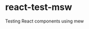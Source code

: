 # react-test-msw
Testing React components using mew

<a href="https://fakestoreapi.com/" style="display: none">Free ecommerce-website</a>